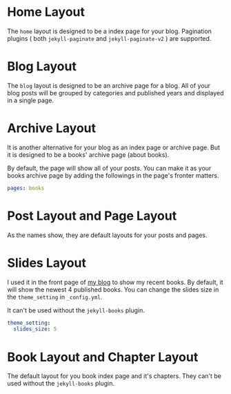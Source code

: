 # Home Layout

The `home` layout is designed to be a index page for your blog. Pagination plugins (  both `jekyll-paginate` and `jekyll-paginate-v2` ) are supported.

# Blog Layout

The `blog` layout is designed to be an archive page for a blog. All of your blog posts will be grouped by categories and published years and displayed in a single page.

# Archive Layout

It is another alternative for your blog as an index page or archive page. But it is designed to be a books' archive page (about books).

By default, the page will show all of your posts. You can make it as your books archive page by adding the followings in the page's fronter matters.

```yml
pages: books
```

# Post Layout and Page Layout

As the names show, they are default layouts for your posts and pages.

# Slides Layout

I used it in the front page of [my blog](https://erl.im) to show my recent books. By default, it will show the newest 4 published books. You can change the slides size in the `theme_setting` in `_config.yml`.

It can't be used without the `jekyll-books` plugin.

```yml
theme_setting:
  slides_size: 5
```

# Book Layout and Chapter Layout

The default layout for you book index page and it's chapters. They can't be used without the `jekyll-books` plugin.
